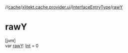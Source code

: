 //[cache](../../../index.md)/[xlitekt.cache.provider.ui](../index.md)/[InterfaceEntryType](index.md)/[rawY](raw-y.md)

# rawY

[jvm]\
var [rawY](raw-y.md): [Int](https://kotlinlang.org/api/latest/jvm/stdlib/kotlin/-int/index.html) = 0
